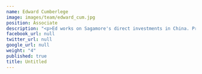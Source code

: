 ```yaml
---
name: Edward Cumberlege
image: images/team/edward_cum.jpg
position: Associate
description: "<p>Ed works on Sagamore's direct investments in China. Previously, Ed was\_seconded to an affiliate fund, Arbor Ventures, where he focused on financial technology investments across the Asia Pacific region. </p><p>He received a BSc in Mathematics from Edinburgh University and spent a year on exchange at Hong Kong University.</p>"
facebook_url: null
twitter_url: null
google_url: null
weight: "4"
published: true
title: Untitled
---
```


